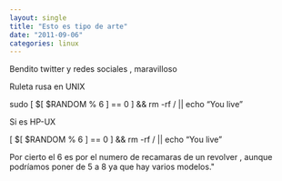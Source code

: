 ```yaml
---
layout: single
title: "Esto es tipo de arte"
date: "2011-09-06"
categories: linux
---
```


Bendito twitter y redes sociales , maravilloso

Ruleta rusa en UNIX

sudo \[ $\[ $RANDOM % 6 \] == 0 \] && rm -rf / || echo “You live”

Si es HP-UX

\[ $\[ $RANDOM % 6 \] == 0 \] && rm -rf / || echo “You live”

Por cierto el 6 es por el numero de recamaras de un revolver , aunque podríamos poner de 5 a 8 ya que hay varios modelos."
